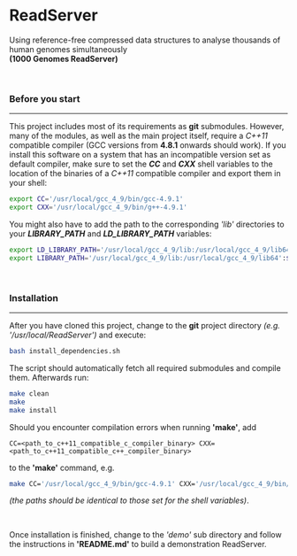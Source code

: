 # ReadServer
Using reference-free compressed data structures to analyse thousands of human genomes simultaneously<br>**(1000 Genomes ReadServer)**

<br>

### Before you start
---

This project includes most of its requirements as **git** submodules. However, many of the modules, as well as the main project itself, require a _C++11_ compatible compiler (GCC versions from **4.8.1** onwards should work). If you install this software on a system that has an incompatible version set as default compiler, make sure to set the **_CC_** and **_CXX_** shell variables to the location of the binaries of a _C++11_ compatible compiler and export them in your shell:

```sh
export CC='/usr/local/gcc_4_9/bin/gcc-4.9.1'
export CXX='/usr/local/gcc_4_9/bin/g++-4.9.1'
```

You might also have to add the path to the corresponding _'lib'_ directories to your **_LIBRARY_PATH_** and **_LD_LIBRARY_PATH_** variables:

```sh
export LD_LIBRARY_PATH='/usr/local/gcc_4_9/lib:/usr/local/gcc_4_9/lib64':$LD_LIBRARY_PATH
export LIBRARY_PATH='/usr/local/gcc_4_9/lib:/usr/local/gcc_4_9/lib64':$LIBRARY_PATH
```

<br>

### Installation
---

After you have cloned this project, change to the **git** project directory _(e.g. '/usr/local/ReadServer')_ and execute:

```sh
bash install_dependencies.sh
```

The script should automatically fetch all required submodules and compile them. Afterwards run:

```sh
make clean
make
make install
```

Should you encounter compilation errors when running **'make'**, add

    CC=<path_to_c++11_compatible_c_compiler_binary> CXX=<path_to_c++11_compatible_c++_compiler_binary>

to the **'make'** command, e.g.

```sh
make CC='/usr/local/gcc_4_9/bin/gcc-4.9.1' CXX='/usr/local/gcc_4_9/bin/g++-4.9.1'
```

 _(the paths should be identical to those set for the shell variables)_. 

<br>

Once installation is finished, change to the _'demo'_ sub directory and follow the instructions in **'README.md'** to build a demonstration ReadServer.
